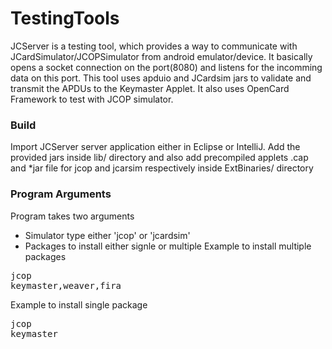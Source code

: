 # TestingTools
JCServer is a testing tool, which provides a way to communicate with 
JCardSimulator/JCOPSimulator from android emulator/device.
It basically opens a socket connection on the port(8080)
and listens for the incomming data on this port. This tool uses apduio and JCardsim jars
to validate and transmit the APDUs to the Keymaster Applet. It also uses OpenCard Framework
to test with JCOP simulator.

### Build
Import JCServer server application either in Eclipse or IntelliJ. Add the provided jars inside
lib/ directory and also add precompiled applets .cap and *jar file for jcop and 
jcarsim respectively inside ExtBinaries/ directory

### Program Arguments
Program takes two arguments 
- Simulator type either 'jcop' or 'jcardsim'
- Packages to install either signle or multiple
Example to install multiple packages
<pre>
jcop
keymaster,weaver,fira
</pre>
Example to install single package
<pre>
jcop
keymaster
</pre>
